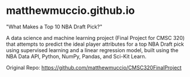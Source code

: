 # matthewmuccio.github.io
"What Makes a Top 10 NBA Draft Pick?"

A data science and machine learning project (Final Project for CMSC 320) that attempts to predict the ideal player attributes for a top NBA Draft pick using supervised learning and a linear regression model, built using the NBA Data API, Python, NumPy, Pandas, and Sci-Kit Learn.

Original Repo: https://github.com/matthewmuccio/CMSC320FinalProject
